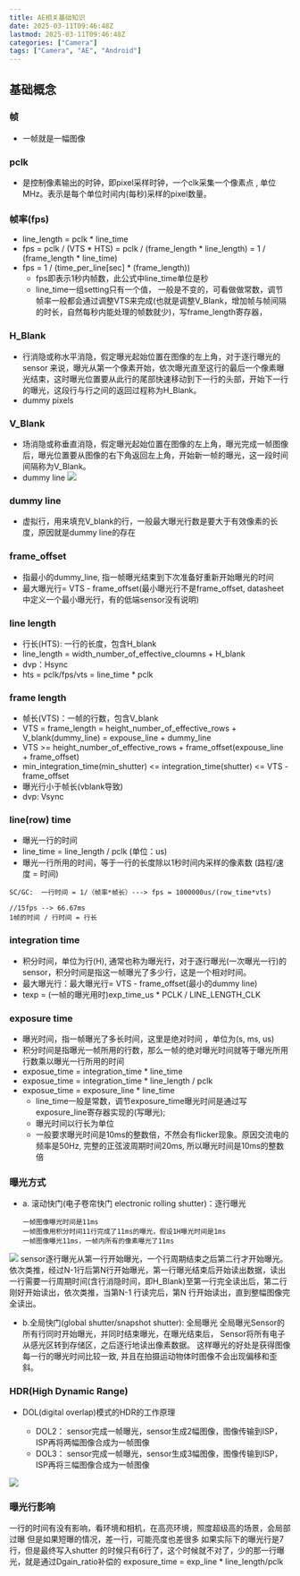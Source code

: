 ```yaml
---
title: AE相关基础知识
date: 2025-03-11T09:46:48Z
lastmod: 2025-03-11T09:46:48Z
categories: ["Camera"]
tags: ["Camera", "AE", "Android"]
---
```



## 基础概念

### 帧

- 一帧就是一幅图像

### pclk

- 是控制像素输出的时钟，即pixel采样时钟，一个clk采集一个像素点 , 单位MHz。表示是每个单位时间内(每秒)采样的pixel数量。

### 帧率(fps)

- line_length = pclk * line_time
- fps = pclk / (VTS * HTS) = pclk / (frame_length * line_length) = 1 / (frame_length * line_time)
- fps = 1 / (time_per_line\[sec\] * (frame_length))
  - fps即表示1秒内帧数，此公式中line_time单位是秒
  - line_time一组setting只有一个值， 一般是不变的，可看做做常数，调节帧率一般都会通过调整VTS来完成(也就是调整V_Blank，增加帧与帧间隔的时长，自然每秒内能处理的帧数就少)，写frame_length寄存器，

### H_Blank

- 行消隐或称水平消隐，假定曝光起始位置在图像的左上角，对于逐行曝光的 sensor 来说，曝光从第一个像素开始，依次曝光直至这行的最后一个像素曝光结束，这时曝光位置要从此行的尾部快速移动到下一行的头部，开始下一行的曝光，这段行与行之间的返回过程称为H_Blank。
- dummy pixels

### V_Blank

- 场消隐或称垂直消隐，假定曝光起始位置在图像的左上角，曝光完成一帧图像后，曝光位置要从图像的右下角返回左上角，开始新一帧的曝光，这一段时间间隔称为V_Blank。
- dummy line
  ![](https://pub-33412179390046d2b4017e671ebbd429.r2.dev/Pasted%20image%2020241106165153-20250311094648-z9mwn3q.png)

### dummy line

- 虚拟行，用来填充V_blank的行，一般最大曝光行数是要大于有效像素的长度，原因就是dummy line的存在

### frame_offset

- 指最小的dummy_line, 指一帧曝光结束到下次准备好重新开始曝光的时间
- 最大曝光行= VTS - frame_offset(最小曝光行不是frame_offset, datasheet中定义一个最小曝光行，有的低端sensor没有说明)

### line length

- 行长(HTS): 一行的长度，包含H_blank
- line_length = width_number_of_effective_cloumns + H_blank
- dvp：Hsync
- hts = pclk/fps/vts = line_time * pclk

### frame length

- 帧长(VTS)：一帧的行数，包含V_blank
- VTS = frame_length = height_number_of_effective_rows + V_blank(dummy_line) = expouse_line + dummy_line
- VTS >= height_number_of_effective_rows + frame_offset(expouse_line + frame_offset)
- min_integration_time(min_shutter) <= integration_time(shutter) <= VTS - frame_offset
- 曝光行小于帧长(vblank导致)
- dvp: Vsync

### line(row) time

- 曝光一行的时间
- line_time = line_length / pclk (单位：us)
- 曝光一行所用的时间，等于一行的长度除以1秒时间内采样的像素数 (路程/速度 = 时间)

```text
SC/GC:	一行时间 = 1/（帧率*帧长）---> fps = 1000000us/(row_time*vts)

//15fps --> 66.67ms
1帧的时间 / 行时间 = 行长
```

### integration time

- 积分时间，单位为行(H), 通常也称为曝光行，对于逐行曝光(一次曝光一行)的sensor，积分时间是指这一帧曝光了多少行，这是一个相对时间。
- 最大曝光行：最大曝光行= VTS - frame_offset(最小的dummy line)
- texp = (一帧的曝光用时)exp_time_us * PCLK / LINE_LENGTH_CLK

### exposure time

- 曝光时间，指一帧曝光了多长时间，这里是绝对时间 ，单位为(s, ms, us)
- 积分时间是指曝光一帧所用的行数，那么一帧的绝对曝光时间就等于曝光所用行数乘以曝光一行所用的时间
- exposue_time = integration_time * line_time
- exposue_time = integration_time * line_length / pclk
- exposue_time = exposure_line * line_time
  - line_time一般是常数，调节exposure_time曝光时间是通过写exposure_line寄存器实现的(写曝光);
  - 曝光时间以行长为单位
  - 一般要求曝光时间是10ms的整数倍，不然会有flicker现象。原因交流电的频率是50Hz, 完整的正弦波周期时间20ms, 所以曝光时间是10ms的整数倍

### 曝光方式

- a. 滚动快门(电子卷帘快门 electronic rolling shutter)：逐行曝光

  ```text
  一帧图像曝光时间是11ms
  一帧图像用积分时间11行完成了11ms的曝光，假设1H曝光时间是1ms
  一帧图像曝光11ms，一帧内所有的像素曝光了11ms
  ```

![](https://pub-33412179390046d2b4017e671ebbd429.r2.dev/Pasted%20image%2020241106165346-20250311094648-qsl08ta.png)
sensor逐行曝光从第一行开始曝光，一个行周期结束之后第二行才开始曝光。依次类推，经过N-1行后第N行开始曝光，第一行曝光结束后开始读出数据，读出一行需要一行周期时间(含行消隐时间，即H_Blank)至第一行完全读出后，第二行刚好开始读出，依次类推，当第N-1 行读完后，第N 行开始读出，直到整幅图像完全读出。

- b.全局快门(global shutter/snapshot shutter): 全局曝光
  全局曝光Sensor的所有行同时开始曝光，并同时结束曝光，在曝光结束后，
  Sensor将所有电子从感光区转到存储区，之后逐行地读出像素数据。
  这样曝光的好处是获得图像每一行的曝光时间比较一致, 并且在拍摄运动物体时图像不会出现偏移和歪斜。

### HDR(High Dynamic Range)

- DOL(digital overlap)模式的HDR的工作原理

  - DOL2： sensor完成一帧曝光，sensor生成2幅图像，图像传输到ISP，ISP再将两幅图像合成为一帧图像
  - DOL3： sensor完成一帧曝光，sensor生成3幅图像，图像传输到ISP，ISP再将三幅图像合成为一帧图像

![](https://pub-33412179390046d2b4017e671ebbd429.r2.dev/Pasted%20image%2020241106165730-20250311094648-14itc24.png)

### 曝光行影响

一行的时间有没有影响，看环境和相机，在高亮环境，照度超级高的场景，会局部过曝
但是如果短曝的情况，差一行，可能亮度也差很多
如果实际下的曝光行是7行，但是最终写入shutter 的时候只有6行了，这个时候就不对了，少的那一行曝光，就是通过Dgain_ratio补偿的
exposure_time = exp_line * line_length/pclk
